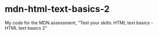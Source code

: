 # mdn-html-text-basics-2
My code for the MDN assessment, "Test your skills: HTML text basics - HTML text basics 2"
